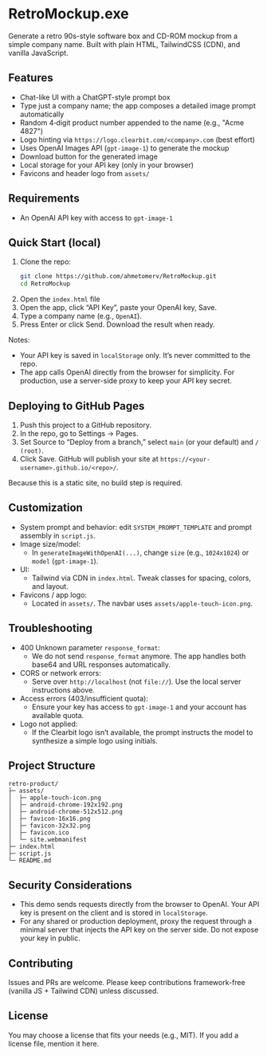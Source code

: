 # RetroMockup.exe

Generate a retro 90s-style software box and CD-ROM mockup from a simple company name. Built with plain HTML, TailwindCSS (CDN), and vanilla JavaScript.

## Features
- Chat-like UI with a ChatGPT-style prompt box
- Type just a company name; the app composes a detailed image prompt automatically
- Random 4‑digit product number appended to the name (e.g., "Acme 4827")
- Logo hinting via `https://logo.clearbit.com/<company>.com` (best effort)
- Uses OpenAI Images API (`gpt-image-1`) to generate the mockup
- Download button for the generated image
- Local storage for your API key (only in your browser)
- Favicons and header logo from `assets/`

## Requirements
- An OpenAI API key with access to `gpt-image-1`

## Quick Start (local)
1. Clone the repo:
   ```bash
   git clone https://github.com/ahmetomerv/RetroMockup.git
   cd RetroMockup
   ```
2. Open the `index.html` file
3. Open the app, click “API Key”, paste your OpenAI key, Save.
4. Type a company name (e.g., `OpenAI`).
5. Press Enter or click Send. Download the result when ready.

Notes:
- Your API key is saved in `localStorage` only. It’s never committed to the repo.
- The app calls OpenAI directly from the browser for simplicity. For production, use a server-side proxy to keep your API key secret.

## Deploying to GitHub Pages
1. Push this project to a GitHub repository.
2. In the repo, go to Settings → Pages.
3. Set Source to “Deploy from a branch,” select `main` (or your default) and `/ (root)`.
4. Click Save. GitHub will publish your site at `https://<your-username>.github.io/<repo>/`.

Because this is a static site, no build step is required.

## Customization
- System prompt and behavior: edit `SYSTEM_PROMPT_TEMPLATE` and prompt assembly in `script.js`.
- Image size/model:
  - In `generateImageWithOpenAI(...)`, change `size` (e.g., `1024x1024`) or `model` (`gpt-image-1`).
- UI:
  - Tailwind via CDN in `index.html`. Tweak classes for spacing, colors, and layout.
- Favicons / app logo:
  - Located in `assets/`. The navbar uses `assets/apple-touch-icon.png`.

## Troubleshooting
- 400 Unknown parameter `response_format`:
  - We do not send `response_format` anymore. The app handles both base64 and URL responses automatically.
- CORS or network errors:
  - Serve over `http://localhost` (not `file://`). Use the local server instructions above.
- Access errors (403/insufficient quota):
  - Ensure your key has access to `gpt-image-1` and your account has available quota.
- Logo not applied:
  - If the Clearbit logo isn’t available, the prompt instructs the model to synthesize a simple logo using initials.

## Project Structure
```
retro-product/
├─ assets/
│  ├─ apple-touch-icon.png
│  ├─ android-chrome-192x192.png
│  ├─ android-chrome-512x512.png
│  ├─ favicon-16x16.png
│  ├─ favicon-32x32.png
│  ├─ favicon.ico
│  └─ site.webmanifest
├─ index.html
├─ script.js
└─ README.md
```

## Security Considerations
- This demo sends requests directly from the browser to OpenAI. Your API key is present on the client and is stored in `localStorage`.
- For any shared or production deployment, proxy the request through a minimal server that injects the API key on the server side. Do not expose your key in public.

## Contributing
Issues and PRs are welcome. Please keep contributions framework-free (vanilla JS + Tailwind CDN) unless discussed.

## License
You may choose a license that fits your needs (e.g., MIT). If you add a license file, mention it here.
